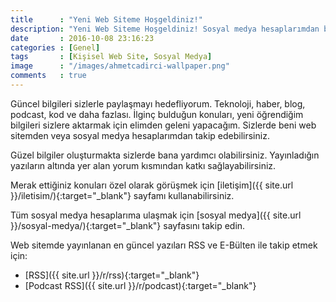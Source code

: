 ```yaml
---
title      : "Yeni Web Siteme Hoşgeldiniz!"
description: "Yeni Web Siteme Hoşgeldiniz! Sosyal medya hesaplarımdan bana ulaşabilirsiniz. Web sitemde yayınlanan en güncel yazıları RSS ve E-Bülten ile takip edebilirsiniz."
date       : 2016-10-08 23:16:23
categories : [Genel]
tags       : [Kişisel Web Site, Sosyal Medya]
image      : "/images/ahmetcadirci-wallpaper.png"
comments   : true
---
```


Güncel bilgileri sizlerle paylaşmayı hedefliyorum. Teknoloji, haber, blog, podcast, kod ve daha fazlası. İlginç bulduğun konuları, yeni öğrendiğim bilgileri sizlere aktarmak için elimden geleni yapacağım. Sizlerde beni web sitemden veya sosyal medya hesaplarımdan takip edebilirsiniz.

Güzel bilgiler oluşturmakta sizlerde bana yardımcı olabilirsiniz. Yayınladığın yazıların altında yer alan yorum kısmından katkı sağlayabilirsiniz.

Merak ettiğiniz konuları özel olarak görüşmek için [iletişim]({{ site.url }}/iletisim/){:target="_blank"} sayfamı kullanabilirsiniz.

Tüm sosyal medya hesaplarıma ulaşmak için [sosyal medya]({{ site.url }}/sosyal-medya/){:target="_blank"} sayfasını takip edin.

Web sitemde yayınlanan en güncel yazıları RSS ve E-Bülten ile takip etmek için:
- [RSS]({{ site.url }}/r/rss){:target="_blank"}
- [Podcast RSS]({{ site.url }}/r/podcast){:target="_blank"}




